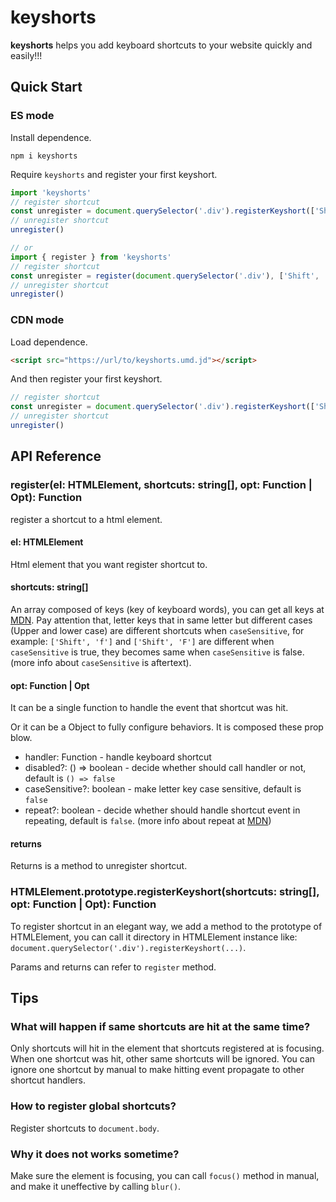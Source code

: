 # keyshorts

**keyshorts** helps you add keyboard shortcuts to your website quickly and easily!!!

## Quick Start

### ES mode

Install dependence.

```shell
npm i keyshorts
```
Require `keyshorts` and register your first keyshort.

```javascript
import 'keyshorts'
// register shortcut
const unregister = document.querySelector('.div').registerKeyshort(['Shift', 'f'], () => { dosomething() })
// unregister shortcut
unregister()

// or
import { register } from 'keyshorts'
// register shortcut
const unregister = register(document.querySelector('.div'), ['Shift', 'f'], () => { dosomething() })
// unregister shortcut
unregister()
```

### CDN mode

Load dependence.

```html
<script src="https://url/to/keyshorts.umd.jd"></script>
```

And then register your first keyshort.

```javascript
// register shortcut
const unregister = document.querySelector('.div').registerKeyshort(['Shift', 'f'], () => { dosomething() })
// unregister shortcut
unregister()
```

## API Reference

### register(el: HTMLElement, shortcuts: string[], opt: Function | Opt): Function

register a shortcut to a html element.

#### el: HTMLElement

Html element that you want register shortcut to.

#### shortcuts: string[]

An array composed of keys (key of keyboard words), you can get all keys at [MDN](https://developer.mozilla.org/en-US/docs/Web/API/UI_Events/Keyboard_event_key_values). Pay attention that, letter keys that in same letter but different cases (Upper and lower case) are different shortcuts when `caseSensitive`, for example: `['Shift', 'f']` and `['Shift', 'F']` are different when `caseSensitive` is true, they becomes same when `caseSensitive` is false. (more info about `caseSensitive` is aftertext).

#### opt: Function | Opt

It can be a single function to handle the event that shortcut was hit.

Or it can be a Object to fully configure behaviors. It is composed these prop blow.

- handler: Function - handle keyboard shortcut
- disabled?: () => boolean - decide whether should call handler or not, default is `() => false`
- caseSensitive?: boolean - make letter key case sensitive, default is `false`
- repeat?: boolean - decide whether should handle shortcut event in repeating, default is `false`. (more info about repeat at [MDN](https://developer.mozilla.org/en-US/docs/Web/API/KeyboardEvent/repeat))

#### returns

Returns is a method to unregister shortcut.

### HTMLElement.prototype.registerKeyshort(shortcuts: string[], opt: Function | Opt): Function

To register shortcut in an elegant way, we add a method to the prototype of HTMLElement, you can call it directory in HTMLElement instance like: `document.querySelector('.div').registerKeyshort(...)`.

Params and returns can refer to `register` method.

## Tips

### What will happen if same shortcuts are hit at the same time?

Only shortcuts will hit in the element that shortcuts registered at is focusing. When one shortcut was hit, other same shortcuts will be ignored. You can ignore one shortcut by manual to make hitting event propagate to other shortcut handlers.

### How to register global shortcuts?

Register shortcuts to `document.body`.

### Why it does not works sometime?

Make sure the element is focusing, you can call `focus()` method in manual, and make it uneffective by calling `blur()`.